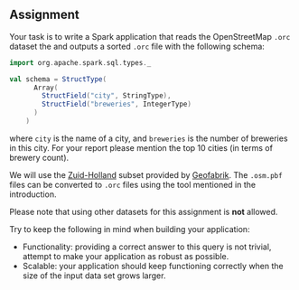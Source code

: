 ## Assignment

Your task is to write a Spark application that reads the OpenStreetMap `.orc`
dataset the and outputs a sorted `.orc` file with the following schema:

```scala
import org.apache.spark.sql.types._

val schema = StructType(
      Array(
        StructField("city", StringType),
        StructField("breweries", IntegerType)
      )
    )
```

where `city` is the name of a city, and `breweries` is the number of breweries
in this city. For your report please mention the top 10 cities (in terms of
brewery count).

We will use the [Zuid-Holland](https://download.geofabrik.de/europe/netherlands/zuid-holland-latest.osm.pbf)
subset provided by [Geofabrik](https://geofabrik.de/). The `.osm.pbf` files can be
converted to `.orc` files using the tool mentioned in the introduction.

Please note that using other datasets for this assignment is **not** allowed.

Try to keep the following in mind when building your application:

- Functionality: providing a correct answer to this query is not trivial, attempt
  to make your application as robust as possible.
- Scalable: your application should keep functioning correctly when the size of
  the input data set grows larger.
